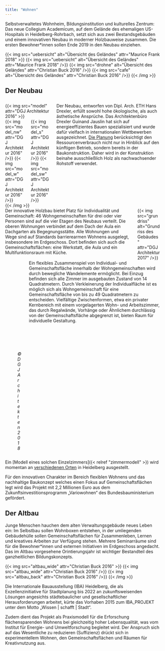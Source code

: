 ```yaml
---
title: "Wohnen"
---
```


Selbstverwaltetes Wohnheim, Bildungsinstitution und kulturelles Zentrum: Das neue Collegium Academicum, auf dem Gelände des ehemaligen US-Hospitals in Heidelberg-Rohrbach, setzt sich aus zwei Bestandsgebäuden und einem innovativen Neubau in moderner Holzbauweise zusammen. Die ersten Bewohner\*innen sollen Ende 2019 in den Neubau einziehen.

{{< img src="uebersicht" alt="Übersicht des Geländes" attr="Maurice Frank 2018" >}}
    {{< img src="uebersicht" alt="Übersicht des Geländes" attr="Maurice Frank 2018" />}}
    {{< img src="drohne" alt="Übersicht des Geländes" attr="Christian Buck 2016" />}}
    {{< img src="cafe" alt="Übersicht des Geländes" attr="Christian Buck 2016" />}}
{{< /img >}}

## Der Neubau

<div class="columns" style="margin-top: 2em;">
    <div class="column">
    {{< img src="model" attr="DGJ Architektur 2016" >}}
        <div class="columns">
        <div class="column">
            {{< img src="model_nw" attr="DGJ Architektur 2016" />}}
            {{< img src="model_w" attr="DGJ Architektur 2016" />}}
        </div>
        <div class="column">
            {{< img src="model_s" attr="DGJ Architektur 2016" />}}
            {{< img src="model_sw" attr="DGJ Architektur 2016" />}}
        </div>
        </div>
    {{< /img >}}
    </div>
    <div class="column">
      Der Neubau, entworfen von Dipl. Arch. ETH Hans Drexler, erfüllt sowohl hohe ökologische, als auch ästhetische Ansprüche. Das Architektenbüro Drexler Guinand Jauslin hat sich auf energieeffizientes Bauen spezialisiert und wurde dafür vielfach in internationalen Wettbewerben ausgezeichnet. <a href="http://dgj.eu/portfolio/dgj223iba-heidelberg-collegium-academicum/">Die Planung</a> berücksichtigt den Ressourcenverbrauch nicht nur in Hinblick auf den künftigen Betrieb, sondern bereits in der Baukonstruktion. Daher wird in der Konstruktion beinahe ausschließlich Holz als nachwachsender Rohstoff verwendet.
    </div>
</div>

<div class="columns">
    <div class="column">
      Der innovative Holzbau bietet Platz für Individualität und Gemeinschaft: 46 Wohngemeinschaften für drei oder vier Personen sind auf die vier Etagen des Neubaus verteilt. Die oberen Wohnungen verbindet auf dem Dach der Aula ein Dachgarten als Begegnungsstätte. Alle Wohnungen und Wege sind auf Standards barrierearmen Wohnens ausgelegt, insbesondere im Erdgeschoss. Dort befinden sich auch die Gemeinschaftsflächen: eine Werkstatt, die Aula und ein Multifunktionsraum mit Küche.
    </div>
    <div class="column">
        {{< img src="grundriss" alt="Grundriss des Gebäudes" attr="DGJ Architektur 2017" />}}
    </div>
</div>

<script src='https://api.mapbox.com/mapbox-gl-js/v0.44.2/mapbox-gl.js'></script>
<link href='https://api.mapbox.com/mapbox-gl-js/v0.44.2/mapbox-gl.css' rel='stylesheet' />

<div id='ca-map'></div>
<script>
    mapboxgl.accessToken = 'pk.eyJ1IjoiY29sbGVnaXVtYWNhZGVtaWN1bSIsImEiOiJjamdwZGFreWMwMzNiMzNvZmloZWs3eHNxIn0.ClXp6n8qltuq-IO9cUnsqw';
    var map = new mapboxgl.Map({
        container: 'ca-map',
        center: [8.692203402933274, 49.39216220458721],
        zoom: 12.5,
        bearing: 40,
        pitch: 60,
        style: 'mapbox://styles/collegiumacademicum/cjh3tor1j2nha2rp86mehjslm'
    });

    map.on("load", function () {
        var el = document.createElement('div');
        el.className = 'marker';

        new mapboxgl.Marker(el)
        .setLngLat([8.686231829139132, 49.37589920283469])
        .addTo(map);
    });
</script>

<div class="columns">
    <div class="column">
        <figure>
            <a data-flickr-embed="true"  href="https://www.flickr.com/photos/24045214@N06/39829536020/" title="dgj223_IBA-CA_Stop Motion Movie 2018.04.10 ALL 8.4 SOUND HAV264"><img src="https://farm1.staticflickr.com/876/39829536020_3c98b557ef.jpg" width="500" height="281" alt="dgj223_IBA-CA_Stop Motion Movie 2018.04.10 ALL 8.4 SOUND HAV264"></a><script async src="//embedr.flickr.com/assets/client-code.js" charset="utf-8"></script>
            <figcaption><cite>© DGJ Architekten 2018</cite></figcaption>
        </figure>
    </div>
    <div class="column">
      Ein flexibles Zusammenspiel von Individual- und Gemeinschaftsfläche innerhalb der Wohngemeinschaften wird durch bewegliche Wandelemente ermöglicht. Bei Einzug befinden sich alle Zimmer im ausgebauten Zustand von 14 Quadratmetern. Durch Verkleinerung der Individualfläche ist es möglich sich als Wohngemeinschaft für eine Gemeinschaftsfläche von bis zu 49 Quadratmetern zu entscheiden. Vielfältige Zwischenformen, etwa ein privater Kernbereich mit einem vorgelagerten Wohn- und Arbeitszimmer, das durch Regalwände, Vorhänge oder Ähnlichem durchlässig von der Gemeinschaftsfläche abgegrenzt ist, bieten Raum für individuelle Gestaltung.
    </div>
</div>

Ein [Modell eines solchen Einzelzimmers]({< relref "zimmermodell" >}) wird momentan an [verschiedenen Orten](/aktuelles/zimmermodell_karte) in Heidelberg ausgestellt.

Für den innovativen Charakter im Bereich flexiblen Wohnens und das nachhaltige Baukonzept welches einen Fokus auf Gemeinschaftsflächen legt wird das Projekt mit 2,2 Millionen Euro aus dem Zukunftsinvestitionsprogramm „Variowohnen“  des Bundesbauministerium gefördert.

## Der Altbau

Junge Menschen hauchen dem alten Verwaltungsgebäude neues Leben ein: Im Selbstbau sollen Wohnboxen entstehen, in der umliegenden Gebäudehülle sollen Gemeinschaftsflächen für Zusammenleben, Lernen und kreatives Arbeiten zur Verfügung stehen. Mehrere Seminarräume sind für die Bewohner*innen und externen Initiativen im Erdgeschoss angedacht. Das im Altbau vorgesehene Orintierungsjahr ist wichtiger Bestandteil des ganzheitlichen Bildungskonzepts.

{{< img src="altbau_wide" attr="Christian Buck 2016" >}}
    {{< img src="altbau_wide" attr="Christian Buck 2016" />}}
    {{< img src="altbau_back" attr="Christian Buck 2016" />}}
{{< /img >}}


Die Internationale Bauausstellung (IBA) Heidelberg, die als Exzellenzinitiative für Stadtplanung bis 2022 an zukunftsweisenden Lösungen angesichts städtebaulicher und gesellschaftlicher Herausforderungen arbeitet, kürte das Vorhaben 2015 zum IBA_PROJEKT unter dem Motto „Wissen | schafft | Stadt“.

Zudem dient das Projekt als Praxismodell für die Erforschung flächensparenden Wohnens bei gleichzeitig hoher Lebensqualität, was vom Institut für Energie- und Umweltforschung begleitet wird. Der Anspruch sich auf das Wesentliche zu reduzieren (Suffizienz) drückt sich in experimentellem Wohnen, den Gemeinschaftsflächen und Räumen für Kreativnutzung aus.
